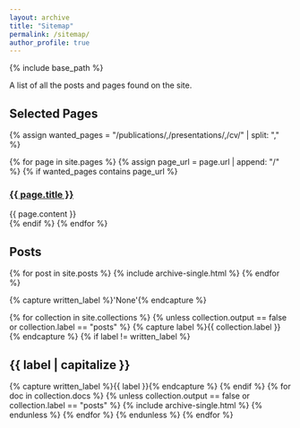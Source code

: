 ```yaml
---
layout: archive
title: "Sitemap"
permalink: /sitemap/
author_profile: true
---
```


{% include base_path %}

A list of all the posts and pages found on the site.

<h2>Selected Pages</h2>

{% assign wanted_pages = "/publications/,/presentations/,/cv/" | split: "," %}

{% for page in site.pages %}
  {% assign page_url = page.url | append: "/" %}
  {% if wanted_pages contains page_url %}
    <h3><a href="{{ page.url }}">{{ page.title }}</a></h3>
    <div>{{ page.content }}</div>
  {% endif %}
{% endfor %}

<h2>Posts</h2>

{% for post in site.posts %}
  {% include archive-single.html %}
{% endfor %}

{% capture written_label %}'None'{% endcapture %}

{% for collection in site.collections %}
  {% unless collection.output == false or collection.label == "posts" %}
    {% capture label %}{{ collection.label }}{% endcapture %}
    {% if label != written_label %}
      <h2>{{ label | capitalize }}</h2>
      {% capture written_label %}{{ label }}{% endcapture %}
    {% endif %}
    {% for doc in collection.docs %}
      {% unless collection.output == false or collection.label == "posts" %}
        {% include archive-single.html %}
      {% endunless %}
    {% endfor %}
  {% endunless %}
{% endfor %}
